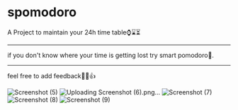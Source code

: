 # spomodoro

A Project to maintain your 24h time table⌚⌛⏳

----------------------
if you don't know where your time is getting lost try smart pomodoro👏.


---------------------------------------------------------------------
feel free to add feedback🤑👑👍


![Screenshot (5)](https://user-images.githubusercontent.com/73701802/142753269-4b87911d-5cfc-4e7c-9599-b2c027d47be3.png)
![Uploading Screenshot (6).png…]()
![Screenshot (7)](https://user-images.githubusercontent.com/73701802/142753275-5839bdbc-3f61-45ef-9f2a-0f7734e0a655.png)
![Screenshot (8)](https://user-images.githubusercontent.com/73701802/142753278-6513fec4-e52d-4a90-926b-3e9cdb4b0213.png)
![Screenshot (9)](https://user-images.githubusercontent.com/73701802/142753280-43b77c9a-e1bf-4916-953b-5572e589e148.png)
